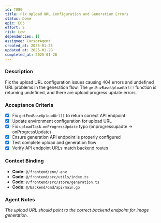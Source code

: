 ```yaml
---
id: T080
title: Fix Upload URL Configuration and Generation Errors
status: Done
epic: E03
effort: S
risk: Low
dependencies: []
assignee: CursorAgent
created_at: 2025-01-28
updated_at: 2025-01-28
completed_at: 2025-01-28
---
```


### Description

Fix the upload URL configuration issues causing 404 errors and undefined URL problems in the generation flow. The `getEnvBaseUploadUrl()` function is returning undefined, and there are upload progress update errors.

### Acceptance Criteria

- [x] Fix `getEnvBaseUploadUrl()` to return correct API endpoint
- [x] Update environment configuration for upload URL
- [x] Fix `uploadTask.onProgressUpdate` typo (onprogressupadte → onProgressUpdate)
- [x] Ensure generation API endpoint is properly configured
- [x] Test complete upload and generation flow
- [x] Verify API endpoint URLs match backend routes

### Context Binding

- **Code:** `@/frontend/env/.env`
- **Code:** `@/frontend/src/utils/index.ts`
- **Code:** `@/frontend/src/store/generation.ts`
- **Code:** `@/backend/cmd/api/main.go`

### Agent Notes

*The upload URL should point to the correct backend endpoint for image generation.* 